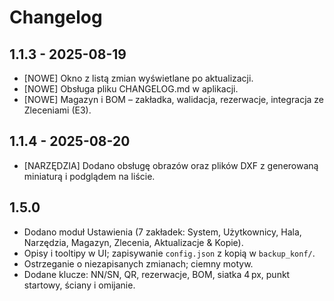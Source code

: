 # Changelog

## 1.1.3 - 2025-08-19
- [NOWE] Okno z listą zmian wyświetlane po aktualizacji.
- [NOWE] Obsługa pliku CHANGELOG.md w aplikacji.
- [NOWE] Magazyn i BOM – zakładka, walidacja, rezerwacje, integracja ze Zleceniami (E3).

## 1.1.4 - 2025-08-20
- [NARZĘDZIA] Dodano obsługę obrazów oraz plików DXF z generowaną
  miniaturą i podglądem na liście.

## 1.5.0
- Dodano moduł Ustawienia (7 zakładek: System, Użytkownicy, Hala, Narzędzia, Magazyn, Zlecenia, Aktualizacje & Kopie).
- Opisy i tooltipy w UI; zapisywanie `config.json` z kopią w `backup_konf/`.
- Ostrzeganie o niezapisanych zmianach; ciemny motyw.
- Dodane klucze: NN/SN, QR, rezerwacje, BOM, siatka 4 px, punkt startowy, ściany i omijanie.
